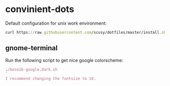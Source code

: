 convinient-dots
===============

Default configuration for unix work environment:

```ruby
curl https://raw.githubusercontent.com/scusy/dotfiles/master/install.sh | sh
```

gnome-terminal
--------------
Run the following script to get nice google colorscheme:
```ruby
./base16-google.dark.sh
`
I recommend changing the fontsize to 10.

